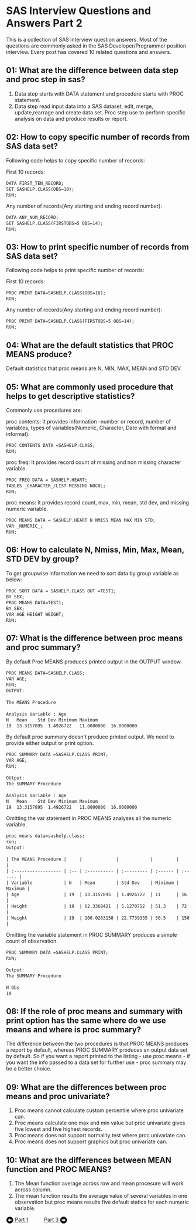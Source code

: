 # SAS Interview Questions and Answers Part 2

This is a collection of SAS interview question answers. Most of the questions are commonly asked in the SAS Developer/Programmer position interview. Every post has covered 10 related questions and answers.


## 01: What are the difference between data step and proc step in sas?
1. Data step starts with DATA statement and procedure starts with PROC statement.
2. Data step read input data into a SAS dataset, edit, merge, update,rearrage and create data set. Proc step use to perform specific analysis on data and produce results or report.

## 02: How to copy specific number of records from SAS data set?
Following code helps to copy specific number of records:

First 10 records:

```
DATA FIRST_TEN_RECORD;
SET SASHELP.CLASS(OBS=10);
RUN;
```

Any number of records(Any starting and ending record number):

```
DATA ANY_NUM_RECORD;
SET SASHELP.CLASS(FIRSTOBS=5 OBS=14);
RUN;
```
## 03: How to print specific number of records from SAS data set?
Following code helps to print specific number of records:

First 10 records:

```
PROC PRINT DATA=SASHELP.CLASS(OBS=10);
RUN;
```

Any number of records(Any starting and ending record number):

```
PROC PRINT DATA=SASHELP.CLASS(FIRSTOBS=5 OBS=14);
RUN;
```
## 04: What are the default statistics that PROC MEANS produce?

Default statistics that proc means are N, MIN, MAX, MEAN and STD DEV.


## 05: What are commonly used procedure that helps to get descriptive statistics?
Commonly use procedures are:

proc contents: It provides information -number or record, number of variables, types of variables(Numeric, Character, Date with format and informat).

```
PROC CONTENTS DATA =SASHELP.CLASS;
RUN;

```
proc freq: It provides record count of missing and non missing character variable.

```
PROC FREQ DATA = SASHELP.HEART;
TABLES _CHARACTER_/LIST MISSING NOCOL;
RUN;

```
proc means: It provides record count, max, min, mean, std dev, and missing numeric variable.

```
PROC MEANS DATA = SASHELP.HEART N NMISS MEAN MAX MIN STD;
VAR _NUMERIC_;
RUN;

```
## 06: How to calculate N, Nmiss, Min, Max, Mean, STD DEV by group?

To get groupwise information we need to sort data by group variable as below:

```
PROC SORT DATA = SASHELP.CLASS OUT =TEST1;
BY SEX;
PROC MEANS DATA=TEST1;
BY SEX;
VAR AGE HEIGHT WEIGHT;
RUN;

```
## 07: What is the difference between proc means and proc summary?
By default Proc MEANS produces printed output in the OUTPUT window.

```
PROC MEANS DATA=SASHELP.CLASS;
VAR AGE;
RUN;
OUTPUT:

The MEANS Procedure

Analysis Variable : Age
N	Mean	Std Dev	Minimum	Maximum
19	13.3157895	1.4926722	11.0000000	16.0000000
```



By default proc summary doesn't produce printed output. We need to provide either output or print option.

```
PROC SUMMARY DATA =SASHELP.CLASS PRINT;
VAR AGE;
RUN;

OUtput:
The SUMMARY Procedure

Analysis Variable : Age
N	Mean	Std Dev	Minimum	Maximum
19	13.3157895	1.4926722	11.0000000	16.0000000

```
Omitting the var statement in PROC MEANS analyses all the numeric variable.

```
proc means data=sashelp.class;
run;
Output:

| The MEANS Procedure |     |             |            |         |         |
| :------------------ | :-- | :---------- | :--------- | :------ | :------ |
| Variable            | N   | Mean        | Std Dev    | Minimum | Maximum |
| Age                 | 19  | 13.3157895  | 1.4926722  | 11      | 16      |
| Height              | 19  | 62.3368421  | 5.1270752  | 51.3    | 72      |
| Weight              | 19  | 100.0263158 | 22.7739335 | 50.5    | 150     |

```
Omitting the variable statement in PROC SUMMARY produces a simple count of observation.

```
PROC SUMMARY DATA =SASHELP.CLASS PRINT;
RUN;

Output:
The SUMMARY Procedure

N Obs
19

```

## 08: If the role of proc means and summary with print option has the same where do we use means and where is proc summary?

The difference between the two procedures is that PROC MEANS produces a report by default, whereas PROC SUMMARY produces an output data set by default. So if you want a report printed to the listing - use proc means - if you want the info passed to a data set for further use - proc summary may be a better choice.

## 09: What are the differences between proc means and proc univariate?
1. Proc means cannot calculate custom percentile where proc univariate can.
2. Proc means calculate one max and min value but proc univariate gives five lowest and five highest records.
3. Proc means does not support normality test where proc univariate can. 
4. Proc means does not support graphics but proc univariate can.

## 10: What are the differences between MEAN function and PROC MEANS?
1. The Mean function average across row and mean procesure will work across column.
2. The mean function results the average value of several variables in one observation but proc means results five default statics for each numeric variable.


[<img align="center" src="../static/images/arrow_left.svg" height="20" width="20"/> Part 1](./Interview_QA_Post1_05_24_2023.md)&nbsp; &nbsp; &nbsp; &nbsp; &nbsp; &nbsp;[Part 3 <img align="center" src="../static/images/arrow_right.svg" height="20" width="20"/>](./Interview_QA_Post3_05_26_2023.md)




 








